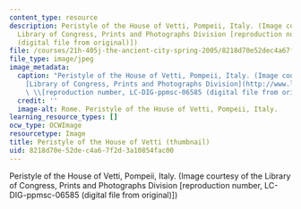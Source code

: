 ```yaml
---
content_type: resource
description: Peristyle of the House of Vetti, Pompeii, Italy. (Image courtesy of the
  Library of Congress, Prints and Photographs Division [reproduction number, LC-DIG-ppmsc-06585
  (digital file from original)])
file: /courses/21h-405j-the-ancient-city-spring-2005/8218d70e52dec4a67f2d3a10854fac00_21h-405js05-th.jpg
file_type: image/jpeg
image_metadata:
  caption: "Peristyle of the House of Vetti, Pompeii, Italy. (Image courtesy of the\_\
    [Library of Congress, Prints and Photographs Division](http://www.loc.gov/rr/print)\
    \ \\[reproduction number, LC-DIG-ppmsc-06585 (digital file from original)\\])"
  credit: ''
  image-alt: Rome. Peristyle of the House of Vetti, Pompeii, Italy.
learning_resource_types: []
ocw_type: OCWImage
resourcetype: Image
title: Peristyle of the House of Vetti (thumbnail)
uid: 8218d70e-52de-c4a6-7f2d-3a10854fac00
---
```

Peristyle of the House of Vetti, Pompeii, Italy. (Image courtesy of the Library of Congress, Prints and Photographs Division [reproduction number, LC-DIG-ppmsc-06585 (digital file from original)])

